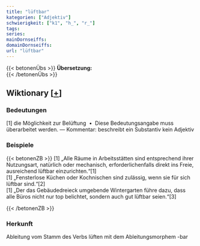 ```yaml
---
title: "lüftbar"
kategorien: ["Adjektiv"]
schwierigkeit: ["k1", "h_", "r_"]
tags:
series:
mainDornseiffs:
domainDornseiffs:
url: "lüftbar"
---
```


{{< betonenÜbs >}}
**Übersetzung:**  
{{< /betonenÜbs >}}

## Wiktionary [[+](https://de.wiktionary.org/wiki/lüftbar)]

### Bedeutungen
[1] die Möglichkeit zur Belüftung  •  Diese Bedeutungsangabe muss überarbeitet werden. — Kommentar: beschreibt ein Substantiv kein Adjektiv  

### Beispiele
{{< betonenZB >}}
[1] „Alle Räume in Arbeitsstätten sind entsprechend ihrer Nutzungsart, natürlich oder mechanisch, erforderlichenfalls direkt ins Freie, ausreichend lüftbar einzurichten.“[1]  
[1] „Fensterlose Küchen oder Kochnischen sind zulässig, wenn sie für sich lüftbar sind.“[2]  
[1] „Der das Gebäudedreieck umgebende Wintergarten führe dazu, dass alle Büros nicht nur top belichtet, sondern auch gut lüftbar seien.“[3]  

{{< /betonenZB >}}
### Herkunft
Ableitung vom Stamm des Verbs lüften mit dem Ableitungsmorphem -bar  


